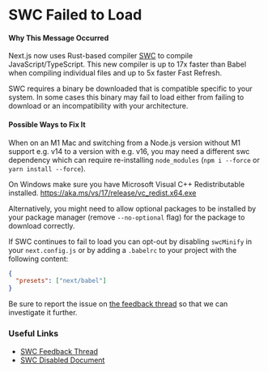 # SWC Failed to Load

#### Why This Message Occurred

Next.js now uses Rust-based compiler [SWC](https://swc.rs/) to compile JavaScript/TypeScript. This new compiler is up to 17x faster than Babel when compiling individual files and up to 5x faster Fast Refresh.

SWC requires a binary be downloaded that is compatible specific to your system. In some cases this binary may fail to load either from failing to download or an incompatibility with your architecture.

#### Possible Ways to Fix It

When on an M1 Mac and switching from a Node.js version without M1 support e.g. v14 to a version with e.g. v16, you may need a different swc dependency which can require re-installing `node_modules` (`npm i --force` or `yarn install --force`).

On Windows make sure you have Microsoft Visual C++ Redistributable installed. https://aka.ms/vs/17/release/vc_redist.x64.exe

Alternatively, you might need to allow optional packages to be installed by your package manager (remove `--no-optional` flag) for the package to download correctly.

If SWC continues to fail to load you can opt-out by disabling `swcMinify` in your `next.config.js` or by adding a `.babelrc` to your project with the following content:

```json
{
  "presets": ["next/babel"]
}
```

Be sure to report the issue on [the feedback thread](https://github.com/vercel/next.js/discussions/30468) so that we can investigate it further.

### Useful Links

- [SWC Feedback Thread](https://github.com/vercel/next.js/discussions/30468)
- [SWC Disabled Document](https://nextjs.org/docs/messages/swc-disabled)
